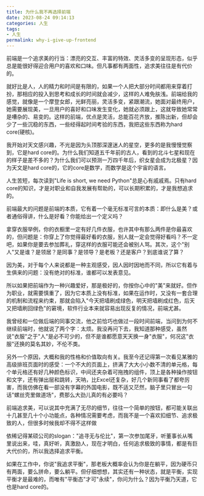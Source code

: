```yaml
---
title: 为什么我不再选择前端
date: 2023-08-24 09:14:13
categories: 人生
tags:
- 人生
permalink: why-i-give-up-frontend
---
```

前端是一个追求美的行当：漂亮的交互、丰富的特效、灵活多变的呈现形态，似乎总是能很好得迎合用户的喜欢和口味。但凡事都有两面性，追求美往往是有代价的。<!--more-->

就好比是人，人的精力和时间是有限的，如果一个人把大部分时间都用来穿着打扮，那相应的投入到思考和成长的时间就会减少，这样的人难免肤浅。前端给我的感觉，就像是一个摩登女郎，光鲜亮丽，灵活多变，紧跟潮流，她面对最终用户，她需要展现美，一旦用户的喜好和口味发生变化，她就必须跟上，这就导致她常常是嘈杂的、易变的。这样的前端，优点是灵活，总能百花齐放，推陈出新，但却会少了一些沉稳的东西，一些经得起时间考验的东西，我把这些东西称为hard core(硬核)。

我开始对天文感兴趣，不光是因为头顶那深邃迷人的星空，更多的是我慢慢觉察到，它是hard core的。为什么我们知道五千年前的古人，看到的北斗七星和现在的样子是差不多的？为什么我们可以预测一万四千年后，织女星会成为北极星？因为天文是hard core的，它的core是数学，而数学是这个宇宙的语言。

人生苦短，每次读到"Life is short, we need Python"总是心有戚戚焉。只有hard core的知识，才是对职业和自我发展有帮助的，可以长期积累的，才是我想追求的。

前端最大的问题是前端的本质，它有着一个毫无标准可言的本质：即什么是美？或者通俗得讲，什么是好看？你能给出一个定义吗？

拿穿衣服举例，你的衣橱里一定有好几件衣服，也许其中有那么两件是你最喜欢的，但问题是：你穿上了你觉得最好看的衣服，别人就一定会觉得好看吗？不一定吧，如果你是要去参加葬礼，穿这样的衣服可能还会被别人骂。其次，这个"别人"又是谁？是领居？是同事？是领导？是老板？还是客户？到底谁说了算？

因为美，对于每个人来说都是一种主观感受，因人因时因地而不同，所以它有着与生俱来的问题：没有绝对的标准，谁都可以发表意见。

所以如果把前端作为一种兴趣爱好，那是极好的，你按你心中的"美"来就好。但作为职业，就需要慎重了，因为它本质上没有标准，如果在运作时，又没有一套合理的机制和流程来约束，那就会陷入"今天把墙刷成绿色，明天把墙刷成红色，后天又把墙刷回绿色"的窘境，软件行业本来就容易出现反复的情况，前端尤甚。

我曾经和一位做后端的同事交流，他之前恰巧也做过一段时间前端，当问到为何不继续前端时，他就说了两个字：太烦。我没再问下去，我知道那种感受，虽然说"衣服"之于"人"是必不可少的，但不是谁都愿意天天换一身"衣服"，何况这"衣服"还换的莫名其妙，不伦不类。

另外一个原因，大概和我的性格和价值取向有关。我至今还记得第一次看见某雅的高级排班页面时的感受：一个不大的页面上，挤满了大大小小数不清的单元格，每个单元格还有好几种颜色标识，中间还夹杂着可拖拽的组件，顶上是各种操作按钮和文字，还有弹出层和跳转，天呐，比Excel还复杂，好几个新同事看了都夸厉害，而我仿佛在看一部没有字幕的外国电影，既不适又茫然，脑子里只冒出一句话"螺丝壳里做道场"，费那么大劲儿真的有必要吗？

前端追求美，可以说其中充满了无尽的细节，往往一个简单的按钮，都可能关联出十几甚至几十个小功能点，各种情况需要考虑，而我不是一个喜欢扣细节、追求极致的人，但很多时候我却不得不这样做

依稀记得某硕公司的slogan："追寻无与伦比"，第一次参加尾牙，听董事长从嘴里说出来，哇，真好听，真激励人，现在才明白，任何追求极致的事情，都是有巨大代价的，所以我选择追求平衡。

如果在工作中，你说"我追求平衡"，那老板大概率会认为你是在躺平，因为硬币只有两面，要么拼命，要么躺平。但仔细想想，其实还有一种状态，就是平衡，实现平衡才是最难的，而唯有"平衡态"才可"永续"，你问为什么？因为平衡乃天道，它也是hard core的。

